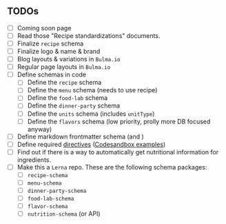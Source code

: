 ## TODOs
- [ ] Coming soon page
- [ ] Read those "Recipe standardizations" documents.
- [ ] Finalize `recipe` schema
- [ ] Finalize logo & name & brand
- [ ] Blog layouts & variations in `Bulma.io`
- [ ] Regular page layouts in `Bulma.io`
- [ ] Define schemas in code
  - [ ] Define the `recipe` schema 
  - [ ] Define the `menu` schema (needs to use recipe)
  - [ ] Define the `food-lab` schema
  - [ ] Define the `dinner-party` schema
  - [ ] Define the `units` schema (includes `unitType`)
  - [ ] Define the `flavors` schema (low priority, prolly more DB focused anyway)
- [ ] Define markdown frontmatter schema (and )
- [ ] Define required [directives](https://github.com/remarkjs/remark-directive) ([Codesandbox examples](https://codesandbox.io/examples/package/remark-directive))
- [ ] Find out if there is a way to automatically get nutritional information for ingredients.
- [ ] Make this a `Lerna` repo. These are the following schema packages:
  - [ ] `recipe-schema`
  - [ ] `menu-schema`
  - [ ] `dinner-party-schema`
  - [ ] `food-lab-schema`
  - [ ] `flavor-schema`
  - [ ] `nutrition-schema` (or API)

